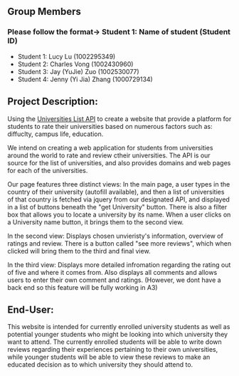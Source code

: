 ## Group Members
### Please follow the format-> Student 1: Name of student (Student ID)
- Student 1: Lucy Lu (1002295349)
- Student 2: Charles Vong (1002430960)
- Student 3: Jay (YuJie) Zuo (1002530077)
- Student 4: Jenny (Yi Jia) Zhang (1000729134) 

## Project Description:
Using the [Universities List API](https://github.com/Hipo/university-domains-list) to create a website that provide a platform for students to rate their universities based on numerous factors such as: diffuclty, campus life, education.

We intend on creating a web application for students from universities around the world to rate and review ctheir universities. The API is our source for the list of universities, and also provides domains and web pages for each of the universities. 

Our page features three distinct views:
In the main page, a user types in the country of their university (autofill available), and then a list of universities of that country is fetched via jquery from our designated API, and displayed in a list of buttons beneath the "get University" button. There is also a filter box that allows you to locate a university by its name. When a user clicks on a University name button, it brings them to the second view.

In the second view:
Displays chosen unvieristy's information, overview of ratings and review. There is a button called "see more reviews", which when clicked will bring them to the third and final view.

In the third view:
Displays more detailed infromation regarding the rating out of five and where it comes from. Also displays all comments and allows users to enter their own comment and ratings. (However, we dont have a back end so this feature will be fully working in A3)

## End-User:
This website is intended for currently enrolled university students as well as potential younger students who might be looking into which university they want to attend. The currently enrolled students will be able to write down reviews regarding their experiences pertaining to their own universities, while younger students will be able to view these reviews to make an educated decision as to which university they should attend to.
